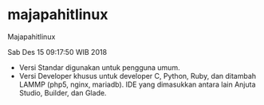 # majapahitlinux

Majapahitlinux

Sab Des 15 09:17:50 WIB 2018

- Versi Standar digunakan untuk pengguna umum. 
- Versi Developer khusus untuk developer C, Python, Ruby, dan ditambah LAMMP (php5, nginx, mariadb). IDE yang dimasukkan antara lain Anjuta Studio, Builder, dan Glade.
